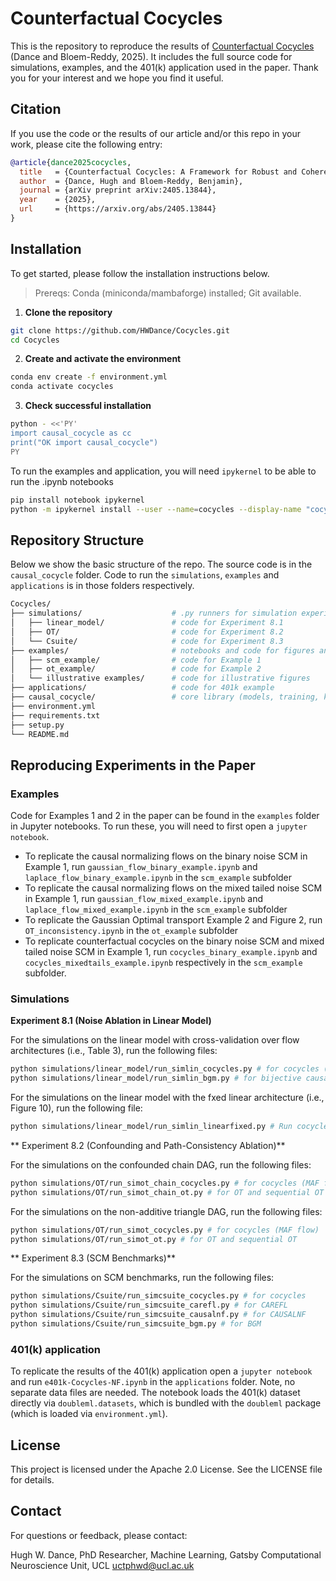 # Counterfactual Cocycles
This is the repository to reproduce the results of [Counterfactual Cocycles](https://arxiv.org/abs/2405.13844) (Dance and Bloem-Reddy, 2025). It includes the full source code for simulations, examples, and the 401(k) application used in the paper. Thank you for your interest and we hope you find it useful.

## Citation
If you use the code or the results of our article and/or this repo in your work, please cite the following entry:
```bibtex
@article{dance2025cocycles,
  title   = {Counterfactual Cocycles: A Framework for Robust and Coherent Counterfactual Transports},
  author  = {Dance, Hugh and Bloem-Reddy, Benjamin},
  journal = {arXiv preprint arXiv:2405.13844},
  year    = {2025},
  url     = {https://arxiv.org/abs/2405.13844}
}
```

## Installation

To get started, please follow the installation instructions below.

> Prereqs: Conda (miniconda/mambaforge) installed; Git available.

1. **Clone the repository**
```bash
git clone https://github.com/HWDance/Cocycles.git
cd Cocycles
```
   
2. **Create and activate the environment**
  ```bash
  conda env create -f environment.yml
  conda activate cocycles
  ```
3. **Check successful installation**
  ```bash
  python - <<'PY'
  import causal_cocycle as cc
  print("OK import causal_cocycle")
  PY
  ```

To run the examples and application, you will need ```ipykernel``` to be able to run the .ipynb notebooks
```bash
pip install notebook ipykernel
python -m ipykernel install --user --name=cocycles --display-name "cocycles" (optionally register env as selectable Jupyter kernel)
```

## Repository Structure
Below we show the basic structure of the repo. The source code is in the ```causal_cocycle``` folder. Code to run the ```simulations```, ```examples``` and ```applications``` is in those folders respectively. 
```bash
Cocycles/
├── simulations/                    # .py runners for simulation experiments (and *_hpc.py for clusters)
│   ├── linear_model/               # code for Experiment 8.1
│   ├── OT/                         # code for Experiment 8.2
│   └── Csuite/                     # code for Experiment 8.3
├── examples/                       # notebooks and code for figures and examples
│   ├── scm_example/                # code for Example 1
│   ├── ot_example/                 # code for Example 2
│   └── illustrative examples/      # code for illustrative figures
├── applications/                   # code for 401k example
├── causal_cocycle/                 # core library (models, training, kernels)
├── environment.yml
├── requirements.txt
├── setup.py
└── README.md
```

## Reproducing Experiments in the Paper

### Examples
Code for Examples 1 and 2 in the paper can be found in the ```examples``` folder in Jupyter notebooks. To run these, you will need to first open a ```jupyter notebook```.

- To replicate the causal normalizing flows on the binary noise SCM in Example 1, run ```gaussian_flow_binary_example.ipynb``` and ```laplace_flow_binary_example.ipynb``` in the ```scm_example``` subfolder
- To replicate the causal normalizing flows on the mixed tailed noise SCM in Example 1, run ```gaussian_flow_mixed_example.ipynb``` and ```laplace_flow_mixed_example.ipynb``` in the ```scm_example``` subfolder
- To replicate the Gaussian Optimal transport Example 2 and Figure 2, run ```OT_inconsistency.ipynb``` in the ```ot_example``` subfolder
- To replicate counterfactual cocycles on the binary noise SCM and mixed tailed noise SCM in Example 1, run ```cocycles_binary_example.ipynb``` and ```cocycles_mixedtails_example.ipynb``` respectively in the ```scm_example``` subfolder.

### Simulations

**Experiment 8.1 (Noise Ablation in Linear Model)**

For the simulations on the linear model with cross-validation over flow architectures (i.e., Table 3), run the following files:
```bash
python simulations/linear_model/run_simlin_cocycles.py # for cocycles (CMMD-V/CMMD-U)
python simulations/linear_model/run_simlin_bgm.py # for bijective causal models with different base distributions
```
For the simulations on the linear model with the fxed linear architecture (i.e., Figure 10), run the following file:
```bash
python simulations/linear_model/run_simlin_linearfixed.py # Run cocycles, maximum-likelihood BGMs and URR BGMs with fixed linear architecture
```

** Experiment 8.2 (Confounding and Path-Consistency Ablation)**

For the simulations on the confounded chain DAG, run the following files:
```bash
python simulations/OT/run_simot_chain_cocycles.py # for cocycles (MAF flow)
python simulations/OT/run_simot_chain_ot.py # for OT and sequential OT
```

For the simulations on the non-additive triangle DAG, run the following files:
```bash
python simulations/OT/run_simot_cocycles.py # for cocycles (MAF flow)
python simulations/OT/run_simot_ot.py # for OT and sequential OT
```

** Experiment 8.3 (SCM Benchmarks)**

For the simulations on SCM benchmarks, run the following files:
```bash
python simulations/Csuite/run_simcsuite_cocycles.py # for cocycles
python simulations/Csuite/run_simcsuite_carefl.py # for CAREFL
python simulations/Csuite/run_simcsuite_causalnf.py # for CAUSALNF
python simulations/Csuite/run_simcsuite_bgm.py # for BGM
```


### 401(k) application
To replicate the results of the 401(k) application open a ```jupyter notebook``` and run ```e401k-Cocycles-NF.ipynb``` in the ```applications``` folder. Note, no separate data files are needed. The notebook loads the 401(k) dataset directly via `doubleml.datasets`, which is bundled with the `doubleml` package (which is loaded via ```environment.yml```).


## License
This project is licensed under the Apache 2.0 License. See the LICENSE file for details.

## Contact
For questions or feedback, please contact:

Hugh W. Dance,
PhD Researcher, Machine Learning,
Gatsby Computational Neuroscience Unit, UCL
uctphwd@ucl.ac.uk
